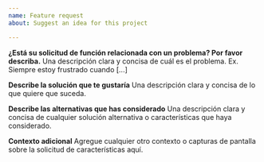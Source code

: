 ```yaml
---
name: Feature request
about: Suggest an idea for this project

---
```


**¿Está su solicitud de función relacionada con un problema? Por favor describa.**
Una descripción clara y concisa de cuál es el problema. Ex. Siempre estoy frustrado cuando [...]

**Describe la solución que te gustaría**
Una descripción clara y concisa de lo que quiere que suceda.

**Describe las alternativas que has considerado**
Una descripción clara y concisa de cualquier solución alternativa o características que haya considerado.

**Contexto adicional**
Agregue cualquier otro contexto o capturas de pantalla sobre la solicitud de características aquí.
